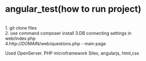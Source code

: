 # angular_test(how to run project)

<br>
1. git clone files
<br>
2. use command composer install
3.DB connecting settings in web/index.php
<br>
4.http://DOMAIN/web/questions.php - main page

Used OpenServer. PHP microframework Silex, angularjs, html,css
